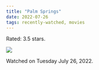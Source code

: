 ```yaml
---
title: "Palm Springs"
date: 2022-07-26
tags: recently-watched, movies
---
```

Rated: 3.5 stars.

 <p><img src="https://a.ltrbxd.com/resized/film-poster/5/1/5/4/6/7/515467-palm-springs-0-600-0-900-crop.jpg?v=d3df94888b"/></p> <p>Watched on Tuesday July 26, 2022.</p>